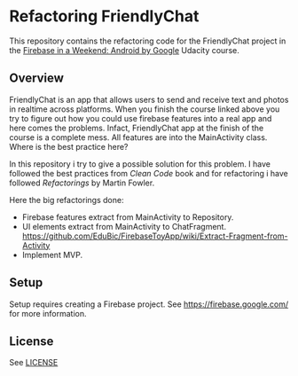 # Refactoring FriendlyChat

This repository contains the refactoring code for the FriendlyChat project in the [Firebase in a Weekend: Android by Google](https://www.udacity.com/course/firebase-in-a-weekend-by-google-android--ud0352) Udacity course.

## Overview

FriendlyChat is an app that allows users to send and receive text and photos in realtime across platforms. When you finish the course linked above you try to figure out how you could use firebase features into a real app and here comes the problems. Infact, FriendlyChat app at the finish of the course is a complete mess. All features are into the MainActivity class. Where is the best practice here?

In this repository i try to give a possible solution for this problem. I have followed the best practices from *Clean Code* book and for refactoring i have followed *Refactorings* by Martin Fowler.

Here the big refactorings done:
- Firebase features extract from MainActivity to Repository.
- UI elements extract from MainActivity to ChatFragment. https://github.com/EduBic/FirebaseToyApp/wiki/Extract-Fragment-from-Activity
- Implement MVP.

## Setup

Setup requires creating a Firebase project. See https://firebase.google.com/ for more information.

## License
See [LICENSE](LICENSE)

